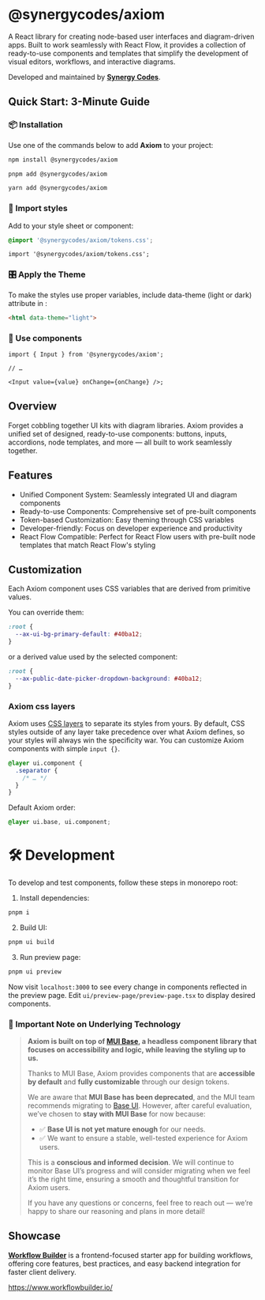 # @synergycodes/axiom

A React library for creating node-based user interfaces and diagram-driven apps. Built to work seamlessly with React Flow, it provides a collection of ready-to-use components and templates that simplify the development of visual editors, workflows, and interactive diagrams.

Developed and maintained by **[Synergy Codes](https://www.synergycodes.com/)**.

## Quick Start: 3-Minute Guide

### 📦 Installation

Use one of the commands below to add **Axiom** to your project:

```bash
npm install @synergycodes/axiom
```

```bash
pnpm add @synergycodes/axiom
```

```bash
yarn add @synergycodes/axiom
```

### 🎨 Import styles

Add to your style sheet or component:

```css
@import '@synergycodes/axiom/tokens.css';
```

```tsx
import '@synergycodes/axiom/tokens.css';
```

### 🎛️ Apply the Theme

To make the styles use proper variables, include data-theme (light or dark) attribute in <html>:

```html
<html data-theme="light">
```

### 🧱 Use components

```tsx
import { Input } from '@synergycodes/axiom';

// …

<Input value={value} onChange={onChange} />;
```

## Overview

Forget cobbling together UI kits with diagram libraries. Axiom provides a unified set of designed, ready-to-use components: buttons, inputs, accordions, node templates, and more — all built to work seamlessly together.

## Features

- Unified Component System: Seamlessly integrated UI and diagram components
- Ready-to-use Components: Comprehensive set of pre-built components
- Token-based Customization: Easy theming through CSS variables
- Developer-friendly: Focus on developer experience and productivity
- React Flow Compatible: Perfect for React Flow users with pre-built node templates that match React Flow's styling

## Customization

Each Axiom component uses CSS variables that are derived from primitive values.

You can override them:

```css
:root {
  --ax-ui-bg-primary-default: #40ba12;
}
```

or a derived value used by the selected component:

```css
:root {
  --ax-public-date-picker-dropdown-background: #40ba12;
}
```

### Axiom css layers

Axiom uses [CSS layers](https://developer.mozilla.org/en-US/docs/Web/CSS/@layer) to separate its styles from yours. By default, CSS styles outside of any layer take precedence over what Axiom defines, so your styles will always win the specificity war. You can customize Axiom components with simple `input {}`.


```css
@layer ui.component {
  .separator {
    /* … */
  }
}
```

Default Axiom order:
```css
@layer ui.base, ui.component;
```

# 🛠️ Development

To develop and test components, follow these steps in monorepo root:

1. Install dependencies:

```bash
pnpm i
```

2. Build UI:

```bash
pnpm ui build
```

3. Run preview page:

```bash
pnpm ui preview
```

Now visit `localhost:3000` to see every change in components reflected in the preview page.
Edit `ui/preview-page/preview-page.tsx` to display desired components.

### 📣 Important Note on Underlying Technology

> **Axiom is built on top of [MUI Base](https://v6.mui.com/base-ui/getting-started/), a headless component library that focuses on accessibility and logic, while leaving the styling up to us.**
>
> Thanks to MUI Base, Axiom provides components that are **accessible by default** and **fully customizable** through our design tokens.
>
> We are aware that **MUI Base has been deprecated**, and the MUI team recommends migrating to [Base UI](https://base-ui.com).
> However, after careful evaluation, we’ve chosen to **stay with MUI Base** for now because:
>
> * ✅ **Base UI is not yet mature enough** for our needs.
> * ✅ We want to ensure a stable, well-tested experience for Axiom users.
>
> This is a **conscious and informed decision**.
> We will continue to monitor Base UI’s progress and will consider migrating when we feel it’s the right time, ensuring a smooth and thoughtful transition for Axiom users.
>
> If you have any questions or concerns, feel free to reach out — we’re happy to share our reasoning and plans in more detail!

## Showcase

**[Workflow Builder](https://www.workflowbuilder.io/)** is a frontend-focused starter app for building workflows, offering core features, best practices, and easy backend integration for faster client delivery.

https://www.workflowbuilder.io/
